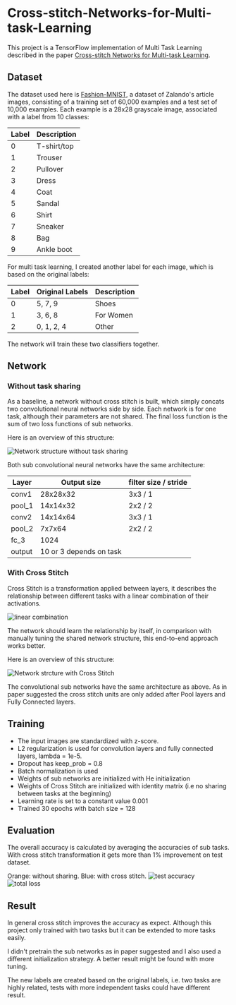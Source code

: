 # Cross-stitch-Networks-for-Multi-task-Learning

This project is a TensorFlow implementation of Multi Task Learning described in the paper
[Cross-stitch Networks for Multi-task Learning](https://arxiv.org/abs/1604.03539).

## Dataset

The dataset used here is [Fashion-MNIST](https://github.com/zalandoresearch/fashion-mnist), a dataset of Zalando's article images, consisting of a training set of 60,000 examples and a test set of 10,000 examples. Each example is a 28x28 grayscale image, associated with a label from 10 classes:

|Label|Description|
|-----|-----|
|0|T-shirt/top|
|1|Trouser|
|2|Pullover|
|3|Dress|
|4|Coat|
|5|Sandal|
|6|Shirt|
|7|Sneaker|
|8|Bag|
|9|Ankle boot|

For multi task learning, I created another label for each image, which is based on the original labels:

|Label|Original Labels|Description|
|-----|-----|-----|
|0|5, 7, 9|Shoes|
|1|3, 6, 8|For Women|
|2|0, 1, 2, 4|Other|

The network will train these two classifiers together.

 ## Network
 
 ### Without task sharing
 As a baseline, a network without cross stitch is built, which simply concats two convolutional neural networks side by side. Each network is for one task, although their parameters are not shared. The final loss function is the sum of two loss functions of sub networks.
 
 Here is an overview of this structure:
 
 ![Network structure without task sharing](https://raw.githubusercontent.com/helloyide/Cross-stitch-Networks-for-Multi-task-Learning/master/img/network_without.png)
 
 Both sub convolutional neural networks have the same architecture:
 
|Layer|Output size|filter size / stride|
|-----|-----|-----|
|conv1|28x28x32|3x3 / 1|
|pool_1|14x14x32|2x2 / 2|
|conv2|14x14x64|3x3 / 1|
|pool_2|7x7x64|2x2 / 2|
|fc_3|1024||
|output|10 or 3 depends on task||
 
 ### With Cross Stitch
 Cross Stitch is a transformation applied between layers, it describes the relationship between different tasks with a linear combination of their activations. 
 
 ![linear combination](https://raw.githubusercontent.com/helloyide/Cross-stitch-Networks-for-Multi-task-Learning/master/img/linear_combination.png)
 
 The network should learn the relationship by itself, in comparison with manually tuning the shared network structure, this end-to-end approach works better.
 
 Here is an overview of this structure:
 
 ![Network strcture with Cross Stitch](https://raw.githubusercontent.com/helloyide/Cross-stitch-Networks-for-Multi-task-Learning/master/img/network_with.png)
 
 The convolutional sub networks have the same architecture as above. As in paper suggested the cross stitch units are only added after Pool layers and Fully Connected layers.
 
 ## Training
 * The input images are standardized with z-score. 
 * L2 regularization is used for convolution layers and fully connected layers, lambda = 1e-5. 
 * Dropout has keep_prob = 0.8
 * Batch normalization is used
 * Weights of sub networks are initialized with He initialization
 * Weights of Cross Stitch are initialized with identity matrix (i.e no sharing between tasks at the beginning)
 * Learning rate is set to a constant value 0.001
 * Trained 30 epochs with batch size = 128
 
 ## Evaluation
 The overall accuracy is calculated by averaging the accuracies of sub tasks. With cross stitch transformation it gets more than 1% improvement on test dataset.
 
 Orange: without sharing. Blue: with cross stitch.
 ![test accuracy](https://raw.githubusercontent.com/helloyide/Cross-stitch-Networks-for-Multi-task-Learning/master/img/acc_test.png)
 ![total loss](https://raw.githubusercontent.com/helloyide/Cross-stitch-Networks-for-Multi-task-Learning/master/img/total_loss.png)
  
 ## Result
 In general cross stitch improves the accuracy as expect. Although this project only trained with two tasks but it can be extended to more tasks easily. 
     
 I didn't pretrain the sub networks as in paper suggested and I also used a different initialization strategy. A better result might be found with more tuning. 
 
 The new labels are created based on the original labels, i.e. two tasks are highly related, tests with more independent tasks could have different result.
   
